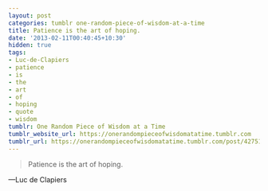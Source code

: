 ```yaml
---
layout: post
categories: tumblr one-random-piece-of-wisdom-at-a-time
title: Patience is the art of hoping.
date: '2013-02-11T00:40:45+10:30'
hidden: true
tags:
- Luc-de-Clapiers
- patience
- is
- the
- art
- of
- hoping
- quote
- wisdom
tumblr: One Random Piece of Wisdom at a Time
tumblr_website_url: https://onerandompieceofwisdomatatime.tumblr.com
tumblr_url: https://onerandompieceofwisdomatatime.tumblr.com/post/42751157063/patience-is-the-art-of-hoping
---
```

> Patience is the art of hoping.

—Luc de Clapiers
